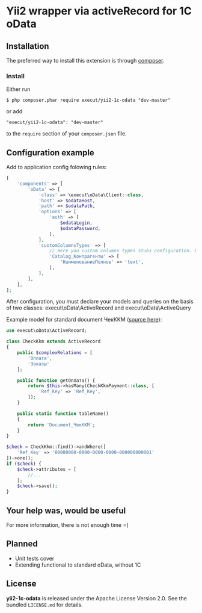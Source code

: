 # Yii2 wrapper via activeRecord for 1C oData
## Installation

The preferred way to install this extension is through [composer](http://getcomposer.org/download/).

### Install

Either run

```
$ php composer.phar require execut/yii2-1c-odata "dev-master"
```

or add

```
"execut/yii2-1c-odata": "dev-master"
```

to the ```require``` section of your `composer.json` file.

## Configuration example
Add to application config folowing rules:
```php
[
    'components' => [
        'oData' => [
            'class' => \execut\oData\Client::class,
            'host' => $odataHost,
            'path' => $odataPath,
            'options' => [
                'auth' => [
                    $odataLogin,
                    $odataPassword,
                ],
            ],
            'customColumnsTypes' => [
                // Here you custom columns types stubs configuration. Example:
                'Catalog_Контрагенты' => [
                    'НаименованиеПолное' => 'text',
                ],
            ],
        ],
    ],
];
```

After configuration, you must declare your models and queries on the basis of two classes:
execut\oData\ActiveRecord and execut\oData\ActiveQuery

Example model for standard document ЧекККМ ([source here](https://github.com/execut/yii2-1c-odata/tree/master/docs/models)): 
```php
use execut\oData\ActiveRecord;

class CheckKkm extends ActiveRecord
{
    public $complexRelations = [
        'Оплата',
        'Заказы'
    ];

    public function getОплата() {
        return $this->hasMany(CheckKkmPayment::class, [
            'Ref_Key' => 'Ref_Key',
        ]);
    }

    public static function tableName()
    {
        return 'Document_ЧекККМ';
    }
}

$check = CheckKkm::find()->andWhere([
    'Ref_Key' => '00000000-0000-0000-0000-000000000001'
])->one();
if ($check) {
    $check->attributes = [
        //...
    ];
    $check->save();
}
```

## Your help was, would be useful
For more information, there is not enough time =(

## Planned
* Unit tests cover
* Extending functional to standard oData, without 1C

## License

**yii2-1c-odata** is released under the Apache License Version 2.0. See the bundled `LICENSE.md` for details.
